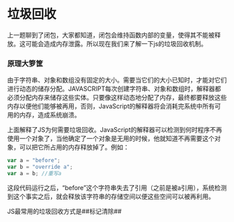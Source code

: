 # 垃圾回收

上一题聊到了闭包，大家都知道，闭包会维持函数内部的变量，使得其不能被释放。这可能会造成内存泄露。所以现在我们来了解一下js的垃圾回收机制。

### 原理大箩筐

由于字符串、对象和数组没有固定的大小。需要当它们的大小已知时，才能对它们进行动态的储存分配。JAVASCRIPT每次创建字符串、对象和数组时，解释器都必须分配内存来储存这些实体。只要像这样动态地分配了内存，最终都要释放这些内存以便他们能够被再用，否则，JavaScript的解释器将会消耗完系统中所有可用的内存，造成系统崩溃。

上面解释了JS为何需要垃圾回收。JavaScript的解释器可以检测到何时程序不再使用一个对象了，当他确定了一个对象是无用的时候，他就知道不再需要这个对象，可以把它所占用的内存释放掉了。例如：

```js
var a = "before";
var b = "override a";
var a = b; //重写a
```

这段代码运行之后，“before”这个字符串失去了引用（之前是被a引用），系统检测到这个事实之后，就会释放该字符串的存储空间以便这些空间可以被再利用。

JS最常用的垃圾回收方式是##标记清除##